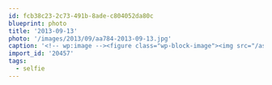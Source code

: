 ```yaml
---
id: fcb38c23-2c73-491b-8ade-c804052da80c
blueprint: photo
title: '2013-09-13'
photo: '/images/2013/09/aa784-2013-09-13.jpg'
caption: '<!-- wp:image --><figure class="wp-block-image"><img src="/assets/images/2013/09/aa784-2013-09-13.jpg" /></figure><!-- /wp:image --><!-- wp:paragraph --><p>Tea #selfie</p><!-- /wp:paragraph -->'
import_id: '20457'
tags:
  - selfie
---
```

